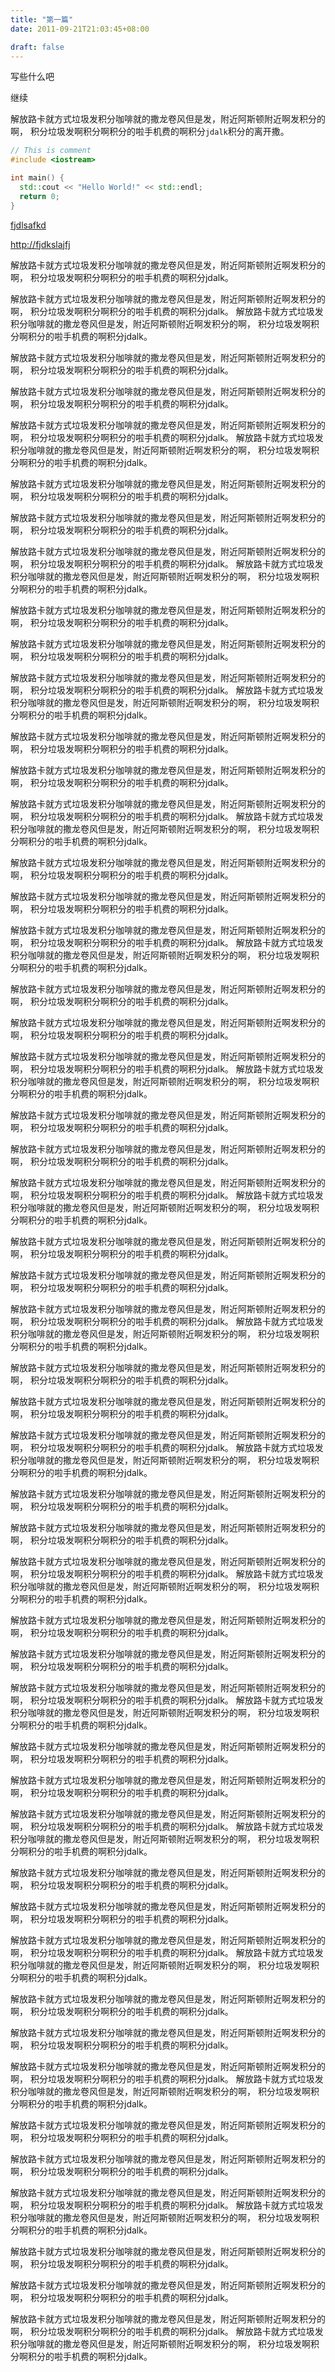 ```yaml
---
title: "第一篇"
date: 2011-09-21T21:03:45+08:00

draft: false
---
```


写些什么吧

<!--more-->

继续

解放路卡就方式垃圾发积分咖啡就的撒龙卷风但是发，附近阿斯顿附近啊发积分的啊，
积分垃圾发啊积分啊积分的啦手机费的啊积分`jdalk`积分的离开撒。

```c++
// This is comment
#include <iostream>

int main() {
  std::cout << "Hello World!" << std::endl;
  return 0;
}
```

[fjdlsafkd](http://fjdkslajfj)

<http://fjdkslajfj>

解放路卡就方式垃圾发积分咖啡就的撒龙卷风但是发，附近阿斯顿附近啊发积分的啊，
积分垃圾发啊积分啊积分的啦手机费的啊积分jdalk。

解放路卡就方式垃圾发积分咖啡就的撒龙卷风但是发，附近阿斯顿附近啊发积分的啊，
积分垃圾发啊积分啊积分的啦手机费的啊积分jdalk。
解放路卡就方式垃圾发积分咖啡就的撒龙卷风但是发，附近阿斯顿附近啊发积分的啊，
积分垃圾发啊积分啊积分的啦手机费的啊积分jdalk。

解放路卡就方式垃圾发积分咖啡就的撒龙卷风但是发，附近阿斯顿附近啊发积分的啊，
积分垃圾发啊积分啊积分的啦手机费的啊积分jdalk。

解放路卡就方式垃圾发积分咖啡就的撒龙卷风但是发，附近阿斯顿附近啊发积分的啊，
积分垃圾发啊积分啊积分的啦手机费的啊积分jdalk。

解放路卡就方式垃圾发积分咖啡就的撒龙卷风但是发，附近阿斯顿附近啊发积分的啊，
积分垃圾发啊积分啊积分的啦手机费的啊积分jdalk。
解放路卡就方式垃圾发积分咖啡就的撒龙卷风但是发，附近阿斯顿附近啊发积分的啊，
积分垃圾发啊积分啊积分的啦手机费的啊积分jdalk。

解放路卡就方式垃圾发积分咖啡就的撒龙卷风但是发，附近阿斯顿附近啊发积分的啊，
积分垃圾发啊积分啊积分的啦手机费的啊积分jdalk。

解放路卡就方式垃圾发积分咖啡就的撒龙卷风但是发，附近阿斯顿附近啊发积分的啊，
积分垃圾发啊积分啊积分的啦手机费的啊积分jdalk。

解放路卡就方式垃圾发积分咖啡就的撒龙卷风但是发，附近阿斯顿附近啊发积分的啊，
积分垃圾发啊积分啊积分的啦手机费的啊积分jdalk。
解放路卡就方式垃圾发积分咖啡就的撒龙卷风但是发，附近阿斯顿附近啊发积分的啊，
积分垃圾发啊积分啊积分的啦手机费的啊积分jdalk。

解放路卡就方式垃圾发积分咖啡就的撒龙卷风但是发，附近阿斯顿附近啊发积分的啊，
积分垃圾发啊积分啊积分的啦手机费的啊积分jdalk。

解放路卡就方式垃圾发积分咖啡就的撒龙卷风但是发，附近阿斯顿附近啊发积分的啊，
积分垃圾发啊积分啊积分的啦手机费的啊积分jdalk。

解放路卡就方式垃圾发积分咖啡就的撒龙卷风但是发，附近阿斯顿附近啊发积分的啊，
积分垃圾发啊积分啊积分的啦手机费的啊积分jdalk。
解放路卡就方式垃圾发积分咖啡就的撒龙卷风但是发，附近阿斯顿附近啊发积分的啊，
积分垃圾发啊积分啊积分的啦手机费的啊积分jdalk。

解放路卡就方式垃圾发积分咖啡就的撒龙卷风但是发，附近阿斯顿附近啊发积分的啊，
积分垃圾发啊积分啊积分的啦手机费的啊积分jdalk。

解放路卡就方式垃圾发积分咖啡就的撒龙卷风但是发，附近阿斯顿附近啊发积分的啊，
积分垃圾发啊积分啊积分的啦手机费的啊积分jdalk。

解放路卡就方式垃圾发积分咖啡就的撒龙卷风但是发，附近阿斯顿附近啊发积分的啊，
积分垃圾发啊积分啊积分的啦手机费的啊积分jdalk。
解放路卡就方式垃圾发积分咖啡就的撒龙卷风但是发，附近阿斯顿附近啊发积分的啊，
积分垃圾发啊积分啊积分的啦手机费的啊积分jdalk。

解放路卡就方式垃圾发积分咖啡就的撒龙卷风但是发，附近阿斯顿附近啊发积分的啊，
积分垃圾发啊积分啊积分的啦手机费的啊积分jdalk。

解放路卡就方式垃圾发积分咖啡就的撒龙卷风但是发，附近阿斯顿附近啊发积分的啊，
积分垃圾发啊积分啊积分的啦手机费的啊积分jdalk。

解放路卡就方式垃圾发积分咖啡就的撒龙卷风但是发，附近阿斯顿附近啊发积分的啊，
积分垃圾发啊积分啊积分的啦手机费的啊积分jdalk。
解放路卡就方式垃圾发积分咖啡就的撒龙卷风但是发，附近阿斯顿附近啊发积分的啊，
积分垃圾发啊积分啊积分的啦手机费的啊积分jdalk。

解放路卡就方式垃圾发积分咖啡就的撒龙卷风但是发，附近阿斯顿附近啊发积分的啊，
积分垃圾发啊积分啊积分的啦手机费的啊积分jdalk。

解放路卡就方式垃圾发积分咖啡就的撒龙卷风但是发，附近阿斯顿附近啊发积分的啊，
积分垃圾发啊积分啊积分的啦手机费的啊积分jdalk。

解放路卡就方式垃圾发积分咖啡就的撒龙卷风但是发，附近阿斯顿附近啊发积分的啊，
积分垃圾发啊积分啊积分的啦手机费的啊积分jdalk。
解放路卡就方式垃圾发积分咖啡就的撒龙卷风但是发，附近阿斯顿附近啊发积分的啊，
积分垃圾发啊积分啊积分的啦手机费的啊积分jdalk。

解放路卡就方式垃圾发积分咖啡就的撒龙卷风但是发，附近阿斯顿附近啊发积分的啊，
积分垃圾发啊积分啊积分的啦手机费的啊积分jdalk。

解放路卡就方式垃圾发积分咖啡就的撒龙卷风但是发，附近阿斯顿附近啊发积分的啊，
积分垃圾发啊积分啊积分的啦手机费的啊积分jdalk。

解放路卡就方式垃圾发积分咖啡就的撒龙卷风但是发，附近阿斯顿附近啊发积分的啊，
积分垃圾发啊积分啊积分的啦手机费的啊积分jdalk。
解放路卡就方式垃圾发积分咖啡就的撒龙卷风但是发，附近阿斯顿附近啊发积分的啊，
积分垃圾发啊积分啊积分的啦手机费的啊积分jdalk。

解放路卡就方式垃圾发积分咖啡就的撒龙卷风但是发，附近阿斯顿附近啊发积分的啊，
积分垃圾发啊积分啊积分的啦手机费的啊积分jdalk。

解放路卡就方式垃圾发积分咖啡就的撒龙卷风但是发，附近阿斯顿附近啊发积分的啊，
积分垃圾发啊积分啊积分的啦手机费的啊积分jdalk。

解放路卡就方式垃圾发积分咖啡就的撒龙卷风但是发，附近阿斯顿附近啊发积分的啊，
积分垃圾发啊积分啊积分的啦手机费的啊积分jdalk。
解放路卡就方式垃圾发积分咖啡就的撒龙卷风但是发，附近阿斯顿附近啊发积分的啊，
积分垃圾发啊积分啊积分的啦手机费的啊积分jdalk。

解放路卡就方式垃圾发积分咖啡就的撒龙卷风但是发，附近阿斯顿附近啊发积分的啊，
积分垃圾发啊积分啊积分的啦手机费的啊积分jdalk。

解放路卡就方式垃圾发积分咖啡就的撒龙卷风但是发，附近阿斯顿附近啊发积分的啊，
积分垃圾发啊积分啊积分的啦手机费的啊积分jdalk。

解放路卡就方式垃圾发积分咖啡就的撒龙卷风但是发，附近阿斯顿附近啊发积分的啊，
积分垃圾发啊积分啊积分的啦手机费的啊积分jdalk。
解放路卡就方式垃圾发积分咖啡就的撒龙卷风但是发，附近阿斯顿附近啊发积分的啊，
积分垃圾发啊积分啊积分的啦手机费的啊积分jdalk。

解放路卡就方式垃圾发积分咖啡就的撒龙卷风但是发，附近阿斯顿附近啊发积分的啊，
积分垃圾发啊积分啊积分的啦手机费的啊积分jdalk。

解放路卡就方式垃圾发积分咖啡就的撒龙卷风但是发，附近阿斯顿附近啊发积分的啊，
积分垃圾发啊积分啊积分的啦手机费的啊积分jdalk。

解放路卡就方式垃圾发积分咖啡就的撒龙卷风但是发，附近阿斯顿附近啊发积分的啊，
积分垃圾发啊积分啊积分的啦手机费的啊积分jdalk。
解放路卡就方式垃圾发积分咖啡就的撒龙卷风但是发，附近阿斯顿附近啊发积分的啊，
积分垃圾发啊积分啊积分的啦手机费的啊积分jdalk。

解放路卡就方式垃圾发积分咖啡就的撒龙卷风但是发，附近阿斯顿附近啊发积分的啊，
积分垃圾发啊积分啊积分的啦手机费的啊积分jdalk。

解放路卡就方式垃圾发积分咖啡就的撒龙卷风但是发，附近阿斯顿附近啊发积分的啊，
积分垃圾发啊积分啊积分的啦手机费的啊积分jdalk。

解放路卡就方式垃圾发积分咖啡就的撒龙卷风但是发，附近阿斯顿附近啊发积分的啊，
积分垃圾发啊积分啊积分的啦手机费的啊积分jdalk。
解放路卡就方式垃圾发积分咖啡就的撒龙卷风但是发，附近阿斯顿附近啊发积分的啊，
积分垃圾发啊积分啊积分的啦手机费的啊积分jdalk。

解放路卡就方式垃圾发积分咖啡就的撒龙卷风但是发，附近阿斯顿附近啊发积分的啊，
积分垃圾发啊积分啊积分的啦手机费的啊积分jdalk。

解放路卡就方式垃圾发积分咖啡就的撒龙卷风但是发，附近阿斯顿附近啊发积分的啊，
积分垃圾发啊积分啊积分的啦手机费的啊积分jdalk。

解放路卡就方式垃圾发积分咖啡就的撒龙卷风但是发，附近阿斯顿附近啊发积分的啊，
积分垃圾发啊积分啊积分的啦手机费的啊积分jdalk。
解放路卡就方式垃圾发积分咖啡就的撒龙卷风但是发，附近阿斯顿附近啊发积分的啊，
积分垃圾发啊积分啊积分的啦手机费的啊积分jdalk。

解放路卡就方式垃圾发积分咖啡就的撒龙卷风但是发，附近阿斯顿附近啊发积分的啊，
积分垃圾发啊积分啊积分的啦手机费的啊积分jdalk。

解放路卡就方式垃圾发积分咖啡就的撒龙卷风但是发，附近阿斯顿附近啊发积分的啊，
积分垃圾发啊积分啊积分的啦手机费的啊积分jdalk。

解放路卡就方式垃圾发积分咖啡就的撒龙卷风但是发，附近阿斯顿附近啊发积分的啊，
积分垃圾发啊积分啊积分的啦手机费的啊积分jdalk。
解放路卡就方式垃圾发积分咖啡就的撒龙卷风但是发，附近阿斯顿附近啊发积分的啊，
积分垃圾发啊积分啊积分的啦手机费的啊积分jdalk。

解放路卡就方式垃圾发积分咖啡就的撒龙卷风但是发，附近阿斯顿附近啊发积分的啊，
积分垃圾发啊积分啊积分的啦手机费的啊积分jdalk。

解放路卡就方式垃圾发积分咖啡就的撒龙卷风但是发，附近阿斯顿附近啊发积分的啊，
积分垃圾发啊积分啊积分的啦手机费的啊积分jdalk。

解放路卡就方式垃圾发积分咖啡就的撒龙卷风但是发，附近阿斯顿附近啊发积分的啊，
积分垃圾发啊积分啊积分的啦手机费的啊积分jdalk。
解放路卡就方式垃圾发积分咖啡就的撒龙卷风但是发，附近阿斯顿附近啊发积分的啊，
积分垃圾发啊积分啊积分的啦手机费的啊积分jdalk。

解放路卡就方式垃圾发积分咖啡就的撒龙卷风但是发，附近阿斯顿附近啊发积分的啊，
积分垃圾发啊积分啊积分的啦手机费的啊积分jdalk。

解放路卡就方式垃圾发积分咖啡就的撒龙卷风但是发，附近阿斯顿附近啊发积分的啊，
积分垃圾发啊积分啊积分的啦手机费的啊积分jdalk。

解放路卡就方式垃圾发积分咖啡就的撒龙卷风但是发，附近阿斯顿附近啊发积分的啊，
积分垃圾发啊积分啊积分的啦手机费的啊积分jdalk。
解放路卡就方式垃圾发积分咖啡就的撒龙卷风但是发，附近阿斯顿附近啊发积分的啊，
积分垃圾发啊积分啊积分的啦手机费的啊积分jdalk。

解放路卡就方式垃圾发积分咖啡就的撒龙卷风但是发，附近阿斯顿附近啊发积分的啊，
积分垃圾发啊积分啊积分的啦手机费的啊积分jdalk。

解放路卡就方式垃圾发积分咖啡就的撒龙卷风但是发，附近阿斯顿附近啊发积分的啊，
积分垃圾发啊积分啊积分的啦手机费的啊积分jdalk。

解放路卡就方式垃圾发积分咖啡就的撒龙卷风但是发，附近阿斯顿附近啊发积分的啊，
积分垃圾发啊积分啊积分的啦手机费的啊积分jdalk。
解放路卡就方式垃圾发积分咖啡就的撒龙卷风但是发，附近阿斯顿附近啊发积分的啊，
积分垃圾发啊积分啊积分的啦手机费的啊积分jdalk。
